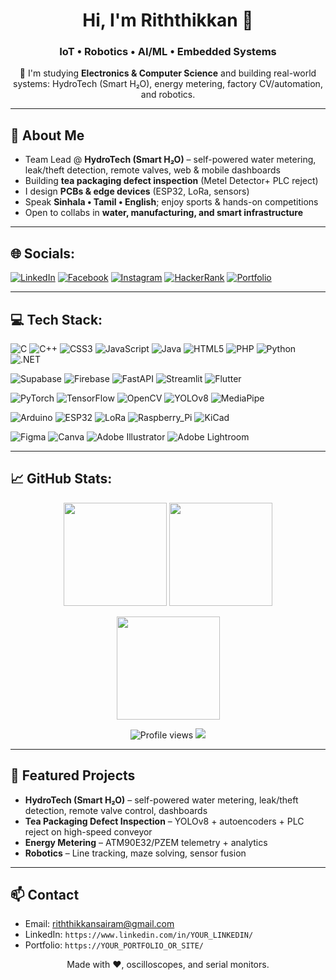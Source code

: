 <!-- =========================
   GITHUB PROFILE README
   Style: Banner + Socials + Tech Stack + Stats
   ========================= -->

<!-- Banner (🔧 TODO: replace with your image link or /assets/banner.png) -->
<!--<p align="center">
  <img src="BANNER_IMAGE_URL_HERE" alt="Profile banner" width="100%" />
</p>-->

<h1 align="center">Hi, I'm Riththikkan 👋</h1>
<h3 align="center">IoT • Robotics • AI/ML • Embedded Systems</h3>

<p align="center">
  🌱 I'm studying <b>Electronics & Computer Science</b> and building real-world systems:
  HydroTech (Smart H₂O), energy metering, factory CV/automation, and robotics.
</p>

---

## 🐤 About Me
- Team Lead @ **HydroTech (Smart H₂O)** – self-powered water metering, leak/theft detection, remote valves, web & mobile dashboards  
- Building **tea packaging defect inspection** (Metel Detector+ PLC reject)  
- I design **PCBs & edge devices** (ESP32, LoRa, sensors)   
- Speak **Sinhala • Tamil • English**; enjoy sports & hands-on competitions  
- Open to collabs in **water, manufacturing, and smart infrastructure**

---

## 🌐 Socials:
<!-- 🔧 TODO: update your links -->
[![LinkedIn](https://img.shields.io/badge/LinkedIn-0A66C2?logo=linkedin&logoColor=white)](https://www.linkedin.com/in/YOUR_LINKEDIN/)
[![Facebook](https://img.shields.io/badge/Facebook-0866FF?logo=facebook&logoColor=white)](https://facebook.com/YOUR_FACEBOOK/)
[![Instagram](https://img.shields.io/badge/Instagram-E4405F?logo=instagram&logoColor=white)](https://instagram.com/YOUR_INSTAGRAM/)
[![HackerRank](https://img.shields.io/badge/HackerRank-2EC866?logo=hackerrank&logoColor=white)](https://www.hackerrank.com/YOUR_HACKERRANK/)
[![Portfolio](https://img.shields.io/badge/Portfolio-000000?logo=vercel&logoColor=white)](https://YOUR_PORTFOLIO_OR_SITE/)

---

## 💻 Tech Stack:
<!-- Row 1 -->
![C](https://img.shields.io/badge/C-A8B9CC?logo=c&logoColor=black)
![C++](https://img.shields.io/badge/C++-00599C?logo=c%2B%2B&logoColor=white)
![CSS3](https://img.shields.io/badge/CSS3-1572B6?logo=css3&logoColor=white)
![JavaScript](https://img.shields.io/badge/JavaScript-F7DF1E?logo=javascript&logoColor=black)
![Java](https://img.shields.io/badge/Java-007396?logo=java&logoColor=white)
![HTML5](https://img.shields.io/badge/HTML5-E34F26?logo=html5&logoColor=white)
![PHP](https://img.shields.io/badge/PHP-777BB4?logo=php&logoColor=white)
![Python](https://img.shields.io/badge/Python-3776AB?logo=python&logoColor=white)
![.NET](https://img.shields.io/badge/.NET-512BD4?logo=dotnet&logoColor=white)

<!-- Row 2 -->
![Supabase](https://img.shields.io/badge/Supabase-3ECF8E?logo=supabase&logoColor=white)
![Firebase](https://img.shields.io/badge/Firebase-FFCA28?logo=firebase&logoColor=black)
![FastAPI](https://img.shields.io/badge/FastAPI-009688?logo=fastapi&logoColor=white)
![Streamlit](https://img.shields.io/badge/Streamlit-FF4B4B?logo=streamlit&logoColor=white)
![Flutter](https://img.shields.io/badge/Flutter-02569B?logo=flutter&logoColor=white)

<!-- Row 3 -->
![PyTorch](https://img.shields.io/badge/PyTorch-EE4C2C?logo=pytorch&logoColor=white)
![TensorFlow](https://img.shields.io/badge/TensorFlow-FF6F00?logo=tensorflow&logoColor=white)
![OpenCV](https://img.shields.io/badge/OpenCV-5C3EE8?logo=opencv&logoColor=white)
![YOLOv8](https://img.shields.io/badge/YOLOv8-000000?logo=github&logoColor=white)
![MediaPipe](https://img.shields.io/badge/MediaPipe-0091EA?logo=google&logoColor=white)

<!-- Row 4 -->
![Arduino](https://img.shields.io/badge/Arduino-00878F?logo=arduino&logoColor=white)
![ESP32](https://img.shields.io/badge/ESP32-000000?logo=espressif&logoColor=white)
![LoRa](https://img.shields.io/badge/LoRa-1F2E45?logo=icloud&logoColor=white)
![Raspberry_Pi](https://img.shields.io/badge/Raspberry%20Pi-C51A4A?logo=raspberrypi&logoColor=white)
![KiCad](https://img.shields.io/badge/KiCad-314CB0?logo=kicad&logoColor=white)

<!-- Row 5 (Design) -->
![Figma](https://img.shields.io/badge/Figma-F24E1E?logo=figma&logoColor=white)
![Canva](https://img.shields.io/badge/Canva-00C4CC?logo=canva&logoColor=white)
![Adobe Illustrator](https://img.shields.io/badge/Illustrator-FF9A00?logo=adobeillustrator&logoColor=white)
![Adobe Lightroom](https://img.shields.io/badge/Lightroom-31A8FF?logo=adobelightroom&logoColor=white)

---

## 📈 GitHub Stats:
<!-- 🔧 TODO: set your username once and reuse -->
<!-- Replace YOUR_GH_USERNAME everywhere below -->
<p align="center">
  <img height="165" src="https://github-readme-stats.vercel.app/api?username=Riththikkan&show_icons=true&hide_title=false&hide_border=false" />
  <img height="165" src="https://github-readme-streak-stats.herokuapp.com/?user=Riththikkan" />
</p>
<p align="center">
  <img height="165" src="https://github-readme-stats.vercel.app/api/top-langs/?username=Riththikkan&layout=compact" />
</p>

<!-- Optional extras -->
<p align="center">
  <img src="https://komarev.com/ghpvc/?username=Riththikkan&style=flat-square" alt="Profile views" />
  <img src="https://img.shields.io/github/followers/Riththikkan?label=Followers&style=flat-square" />
</p>

---

## 🔧 Featured Projects
- **HydroTech (Smart H₂O)** – self-powered water metering, leak/theft detection, remote valve control, dashboards  
- **Tea Packaging Defect Inspection** – YOLOv8 + autoencoders + PLC reject on high-speed conveyor  
- **Energy Metering** – ATM90E32/PZEM telemetry + analytics  
- **Robotics** – Line tracking, maze solving, sensor fusion

---

## 📫 Contact
- Email: riththikkansairam@gmail.com  
- LinkedIn: `https://www.linkedin.com/in/YOUR_LINKEDIN/`  
- Portfolio: `https://YOUR_PORTFOLIO_OR_SITE/`

<!-- Footer -->
<p align="center">Made with ❤️, oscilloscopes, and serial monitors.</p>
